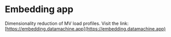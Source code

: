 # Embedding app
Dimensionality reduction of MV load profiles.
Visit the link: [https://embedding.datamachine.app](https://embedding.datamachine.app) 



